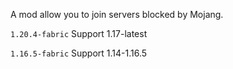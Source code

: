 A mod allow you to join servers blocked by Mojang.

`1.20.4-fabric` Support 1.17-latest

`1.16.5-fabric` Support 1.14-1.16.5